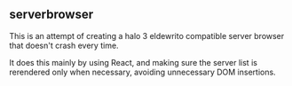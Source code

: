 ## serverbrowser

This is an attempt of creating a halo 3 eldewrito compatible server browser that doesn't crash every time.

It does this mainly by using React, and making sure the server list is rerendered only when necessary, avoiding unnecessary DOM insertions.
